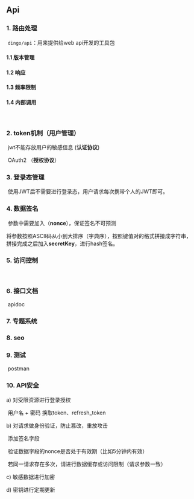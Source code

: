 ## Api

### 1. 路由处理

​	`dingo/api`：用来提供给web api开发的工具包

#### 	1.1 版本管理

#### 	1.2 响应

#### 	1.3 频率限制 

#### 	1.4 内部调用 

​		

### 2. token机制（用户管理） 

​	jwt不能存放用户的敏感信息 (**认证协议**)

​	OAuth2 （**授权协议**）



### 3. 登录态管理

​	使用JWT后不需要进行登录态，用户请求每次携带个人的JWT即可。



### 4. 数据签名

​	参数中需要加入（**nonce**），保证签名不可预测 

​	将参数按照ASCII码从小到大排序（字典序），按照键值对的格式拼接成字符串，拼接完成之后加入**secretKey**，进行hash签名。



### 5. 访问控制

​	

### 6. 接口文档

​	apidoc

### 7. 专题系统



### 8. seo



### 9. 测试

​	postman



### 10. API安全

a) 对受限资源进行登录授权

​	用户名 + 密码 换取token、refresh_token




b) 对请求做身份验证，防止篡改，重放攻击

​	添加签名字段

​	验证数据字段的nonce是否处于有效期（比如5分钟内有效）

​	若同一请求存在多次，请进行数据缓存或访问限制（请求参数一致）

	

c) 敏感数据进行加密





d) 密钥进行定期更新
